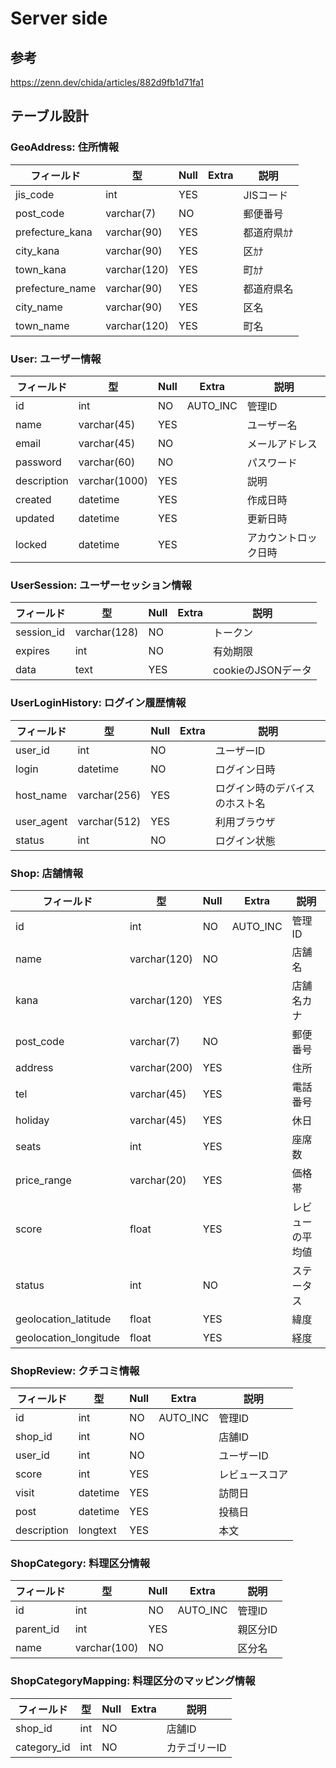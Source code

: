 # Server side

## 参考

https://zenn.dev/chida/articles/882d9fb1d71fa1

## テーブル設計

### GeoAddress: 住所情報

| フィールド | 型 | Null | Extra | 説明 |
| --- | --- | --- | --- | --- |
| jis_code        | int          | YES  |  | JISコード |
| post_code       | varchar(7)   | NO   |  | 郵便番号 |
| prefecture_kana | varchar(90)  | YES  |  | 都道府県ｶﾅ |
| city_kana       | varchar(90)  | YES  |  | 区ｶﾅ |
| town_kana       | varchar(120) | YES  |  | 町ｶﾅ |
| prefecture_name | varchar(90)  | YES  |  | 都道府県名 |
| city_name       | varchar(90)  | YES  |  | 区名 |
| town_name       | varchar(120) | YES  |  | 町名 |

### User: ユーザー情報

| フィールド | 型 | Null | Extra | 説明 |
| --- | --- | --- | --- | --- |
| id          | int           | NO   |	AUTO_INC | 管理ID |
| name        | varchar(45)   | YES  |  | ユーザー名 |
| email       | varchar(45)   | NO   |  | メールアドレス |
| password    | varchar(60)   | NO   |  | パスワード |
| description | varchar(1000) | YES  |  | 説明 |
| created     | datetime      | YES  |  | 作成日時 |
| updated     | datetime      | YES  |  | 更新日時 |
| locked      | datetime      | YES  |  | アカウントロック日時 |

### UserSession: ユーザーセッション情報

| フィールド | 型 | Null | Extra | 説明 |
| --- | --- | --- | --- | --- |
| session_id | varchar(128) | NO   |        | トークン |
| expires    | int          | NO   |        | 有効期限 |
| data       | text         | YES  |        | cookieのJSONデータ |

### UserLoginHistory: ログイン履歴情報

| フィールド | 型 | Null | Extra | 説明 |
| --- | --- | --- | --- | --- |
| user_id    | int          | NO   |   | ユーザーID |
| login      | datetime     | NO   |   | ログイン日時 |
| host_name  | varchar(256) | YES  |   | ログイン時のデバイスのホスト名 |
| user_agent | varchar(512) | YES  |   | 利用ブラウザ |
| status     | int          | NO   |   | ログイン状態 |

### Shop: 店舗情報

| フィールド | 型 | Null | Extra | 説明 |
| --- | --- | --- | --- | --- |
| id                    | int          | NO   | AUTO_INC | 管理ID |
| name                  | varchar(120) | NO   |          | 店舗名 |
| kana                  | varchar(120) | YES  |          | 店舗名カナ |
| post_code             | varchar(7)   | NO   |          | 郵便番号 |
| address               | varchar(200) | YES  |          | 住所 |
| tel                   | varchar(45)  | YES  |          | 電話番号 |
| holiday               | varchar(45)  | YES  |          | 休日 |
| seats                 | int          | YES  |          | 座席数 |
| price_range           | varchar(20)  | YES  |          | 価格帯 |
| score                 | float        | YES  |          | レビューの平均値 |
| status                | int          | NO   |          | ステータス |
| geolocation_latitude  | float        | YES  |          | 緯度 |
| geolocation_longitude | float        | YES  |          | 経度 |

### ShopReview: クチコミ情報

| フィールド | 型 | Null | Extra | 説明 |
| --- | --- | --- | --- | --- |
| id          | int      | NO   | AUTO_INC | 管理ID |
| shop_id     | int      | NO   |  | 店舗ID |
| user_id     | int      | NO   |  | ユーザーID |
| score       | int      | YES  |  | レビュースコア |
| visit       | datetime | YES  |  | 訪問日 |
| post        | datetime | YES  |  | 投稿日 |
| description | longtext | YES  |  | 本文 |

### ShopCategory: 料理区分情報

| フィールド | 型 | Null | Extra | 説明 |
| --- | --- | --- | --- | --- |
| id        | int          | NO   | AUTO_INC | 管理ID |
| parent_id | int          | YES  |          | 親区分ID |
| name      | varchar(100) | NO   |          | 区分名 |

### ShopCategoryMapping: 料理区分のマッピング情報

| フィールド | 型 | Null | Extra | 説明 |
| --- | --- | --- | --- | --- |
| shop_id     | int  | NO   |    | 店舗ID |
| category_id | int  | NO   |    | カテゴリーID |
